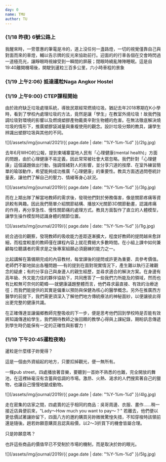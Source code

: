 ```yaml
---
day: 0
name: TMU
author: TU
---
```

### {1/18 昨夜} 6號公路上
我醒來時，一旁薏惠的筆電是冷的，道上沒任何一盞路燈，一切的視覺僅靠自己與對面而來的車燈，輔以告示牌的反光來協助前行。迎面的的行車各個在交會時閃過一道極亮光，讓睜眼時視線受到一瞬間的屏蔽；閉眼時繞亂陣陣睡眠。這是自19:40離開機場後，開駛到暹粒三百多公里，六小時車程的景象


### {1/19 上午2:06} 抵達暹粒Naga Angkor Hostel


### {1/19 上午9:00} CTEP課程開始
由於政府缺乏垃圾處理系統，導致民眾經常燃燒垃圾。猶記去年2018寒期在K小學時，看到了學校內處理垃圾的方法，竟然是讓「學生」在教室外燒垃圾！故我們強調垃圾對環境的影響以及燃燒塑膠產物戴奧辛對生物體的危害。在無法徹底解決燒垃圾的情形下，推廣塑膠袋減量與重複使用的觀念。設計垃圾分類的教具，讓學生辨識出塑膠垃圾與其他的不同。

![](/assets/img/journal/2021/{{ page.date | date: "%Y-%m-%d" }}/2lg.jpg)

去年6月WHO的公報，提到柬埔寨當地人民有「心理健康(mental health)」方面的問題，由於心理健康不易定義，因此常常被社會大眾忽略。我們針對「心理健康」這個議題做出行動，強調情緒對人的影響，並分享穴道的按摩、在室外練習簡單的瑜珈動作，希望能夠成功推廣「心理健康」的重要性。教具方面透過問卷統計量表，讓他們了解自己的壓力、情緒等身心狀況。

![](/assets/img/journal/2019/{{ page.date | date: "%Y-%m-%d" }}/3lg.jpg)

而在上期出隊了解當地教師的需求後，發現他們對於勞務傷害，像是關節疼痛等資訊較有興趣。因此我們簡單介紹關節結構、播放X光關節3D關節動畫，認識疼痛的作用，再分享急性、慢性關節痛的處理方式。教具方面製作了直立的人體模型，讓學生操作模型時認識身體的關節位置。

![](/assets/img/journal/2019/{{ page.date | date: "%Y-%m-%d" }}/1lg.jpg)

統合過往的觀察，發現教師的吸收能力差距逐漸擴大，程度好教師的提問越來愈詳細，而程度較差的教師僅在課程內容上就花費絕大多數時間。在小組上課中如何兼顧每位聽講者的需求是之後專案組願必須磨練的能力之一。

比起講解在籌備期完成的內容教材，每堂課後的提問或許更為重要、具參考價值。老師們不斷地拋出各種問題──有的提到在面對現實情況下，產生難以執行正確觀念的疑慮；有的分享自己與身邊人的親生經歷，並尋求適合的解決方案。在身邊有高年級、外文能力佳的夥伴協助下，共同應答了一些我們力所能及的領域，然而也有比較無可奈何的範疇──就健康議題整體而言，他們尋求最直接、有效的治療途徑；而我們能提供的其實是偏重以預防與保健為核心的醫學概念。另外在推廣西方醫學的前提下，我們需更須深入了解他們地方傳統療法的神秘面紗，以便讓彼此得出更完整的健康共識。

在正確傳達並讓偏鄉教師完整吸收的下一步，便是思考他們回到學校時是否能有效將知識傳達給學生，我們期待教師之後回饋的教學心得與上課紀錄，期盼訊息傳遞到學生時仍能保有一定的正確性與影響力！

### {1/19 下午20:45暹粒夜晚}
暹粒是什麼樣子妳覺得？

這是一個由外資組起的地方，只要扣掉觀光，便一無所有。

一條pub street，四處播放著音樂，要聽到一首妳不熟悉的也難，完全開放的舞池，在這裡絲毫沒有含蓄與低調的市場。激昂、火熱、渴求的人們搜索著自己的獵物，也讓自己慢慢地變成動物。

![](/assets/img/journal/2019/{{ page.date | date: "%Y-%m-%d" }}/4lg.jpg)

走在密集的店家之間，四處賣的近乎相同的商品：吳哥周邊、衣服、畫作……稍一接近店員便前來，"Lady～How much you want to pay～？" 若離去，他們便以更低價試著讓妳留下，四面八方的邀約購買另妳微微驚惶失措，不知穿梭時該領前還是隨後。趟若妳願意購買且認真殺價，以2～3折買下的機會皆屬合理。

只是妳願意嗎？

也許這些商品的價值早已不受制於市場的機制，而是取決於妳的眼光。

![](/assets/img/journal/2019/{{ page.date | date: "%Y-%m-%d" }}/5lg.jpg)
